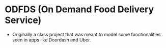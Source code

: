 # ODFDS (On Demand Food Delivery Service)

- Originally a class project that was meant to model some functionalities seen in apps like Doordash and Uber.